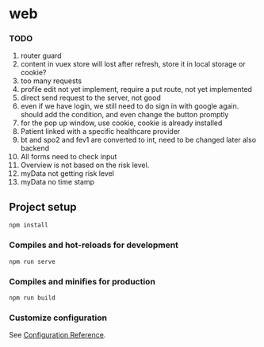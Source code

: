 # web

### TODO
1. router guard
2. content in vuex store will lost after refresh, store it in local storage or cookie?
3. too many requests
4. profile edit not yet implement, require a put route, not yet implemented
5. direct send request to the server, not good
6. even if we have login, we still need to do sign in with google again. should add the condition, and even change the button promptly
7. for the pop up window, use cookie, cookie is already installed
8. Patient linked with a specific healthcare provider
9. bt and spo2 and fev1 are converted to int, need to be changed later also backend 
10. All forms need to check input
11. Overview is not based on the risk level.
12. myData not getting risk level
13. myData no time stamp

## Project setup
```
npm install
```

### Compiles and hot-reloads for development
```
npm run serve
```

### Compiles and minifies for production
```
npm run build
```

### Customize configuration
See [Configuration Reference](https://cli.vuejs.org/config/).


